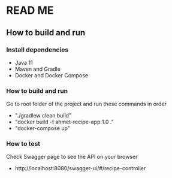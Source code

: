 # READ ME

## How to build and run

### Install dependencies
* Java 11
* Maven and Gradle
* Docker and Docker Compose

### How to build and run
Go to root folder of the project and run these commands in order

* "./gradlew clean build"
* "docker build -t ahmet-recipe-app:1.0 ."
* "docker-compose up"

### How to test
Check Swagger page to see the API on your browser

* http://localhost:8080/swagger-ui/#/recipe-controller



